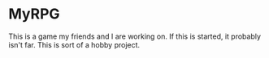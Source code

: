 # MyRPG
This is a game my friends and I are working on.
If this is started, it probably isn't far. This is sort of a hobby project.
